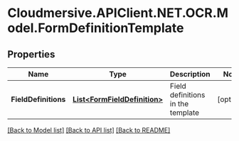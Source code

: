 # Cloudmersive.APIClient.NET.OCR.Model.FormDefinitionTemplate
## Properties

Name | Type | Description | Notes
------------ | ------------- | ------------- | -------------
**FieldDefinitions** | [**List&lt;FormFieldDefinition&gt;**](FormFieldDefinition.md) | Field definitions in the template | [optional] 

[[Back to Model list]](../README.md#documentation-for-models) [[Back to API list]](../README.md#documentation-for-api-endpoints) [[Back to README]](../README.md)

